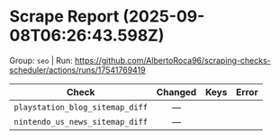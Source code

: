 # Scrape Report (2025-09-08T06:26:43.598Z)

Group: `seo`  |  Run: https://github.com/AlbertoRoca96/scraping-checks-scheduler/actions/runs/17541769419

| Check | Changed | Keys | Error |
|---|:---:|:--|:--|
| `playstation_blog_sitemap_diff` | — |  |  |
| `nintendo_us_news_sitemap_diff` | — |  |  |

